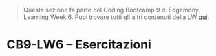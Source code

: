 > Questa sezione fa parte del Coding Bootcamp 9 di Edgemony, Learning Week 6.
> Puoi trovare tutti gli altri contenuti della LW [qui](../README.md).

# CB9-LW6 – Esercitazioni
